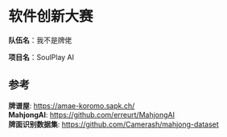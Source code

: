 # 软件创新大赛
__队伍名__：我不是牌佬

__项目名__：SoulPlay AI


## 参考 
__牌谱屋__: https://amae-koromo.sapk.ch/  
__MahjongAI__: https://github.com/erreurt/MahjongAI  
__牌面识别数据集__: https://github.com/Camerash/mahjong-dataset
